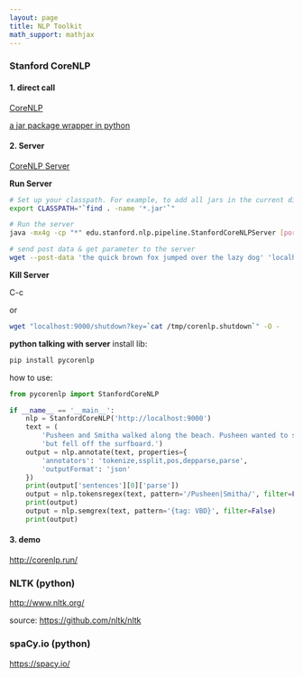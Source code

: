 ```yaml
---
layout: page
title: NLP Toolkit
math_support: mathjax
---
```



### Stanford CoreNLP

#### 1. direct call
[CoreNLP](http://stanfordnlp.github.io/CoreNLP/index.html)

[a jar package wrapper in python](https://github.com/brendano/stanford_corenlp_pywrapper)

#### 2. Server

[CoreNLP Server](http://stanfordnlp.github.io/CoreNLP/corenlp-server.html)

**Run Server**

~~~bash
# Set up your classpath. For example, to add all jars in the current directory tree:
export CLASSPATH="`find . -name '*.jar'`"

# Run the server
java -mx4g -cp "*" edu.stanford.nlp.pipeline.StanfordCoreNLPServer [port=9000]

# send post data & get parameter to the server
wget --post-data 'the quick brown fox jumped over the lazy dog' 'localhost:9000/?properties={"tokenize.whitespace": "true", "annotators": "tokenize,ssplit,pos", "outputFormat": "json"}' -O -
~~~

**Kill Server**

C-c

or
~~~bash
wget "localhost:9000/shutdown?key=`cat /tmp/corenlp.shutdown`" -O -
~~~

**python talking with server**
install lib:
~~~bash
pip install pycorenlp
~~~

how to use:
~~~python
from pycorenlp import StanfordCoreNLP

if __name__ == '__main__':
    nlp = StanfordCoreNLP('http://localhost:9000')
    text = (
        'Pusheen and Smitha walked along the beach. Pusheen wanted to surf,'
        'but fell off the surfboard.')
    output = nlp.annotate(text, properties={
        'annotators': 'tokenize,ssplit,pos,depparse,parse',
        'outputFormat': 'json'
    })
    print(output['sentences'][0]['parse'])
    output = nlp.tokensregex(text, pattern='/Pusheen|Smitha/', filter=False)
    print(output)
    output = nlp.semgrex(text, pattern='{tag: VBD}', filter=False)
    print(output)
~~~

#### 3. demo

http://corenlp.run/

### NLTK (python)

http://www.nltk.org/

source: https://github.com/nltk/nltk

### spaCy.io (python)

https://spacy.io/







